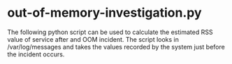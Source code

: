# out-of-memory-investigation.py


The following python script can be used to calculate the estimated RSS value of service after and OOM incident. 
The script looks in /var/log/messages and takes the values recorded by the system just before the incident occurs. 

